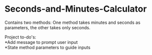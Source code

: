 # Seconds-and-Minutes-Calculator

Contains two methods: One method takes minutes and seconds as parameters, the other takes only seconds.

Project to-do's: <br>
<t>*Add message to prompt user input <br>
<t>*State method parameters to guide inputs 
  
